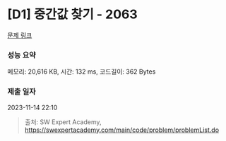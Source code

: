 # [D1] 중간값 찾기 - 2063 

[문제 링크](https://swexpertacademy.com/main/code/problem/problemDetail.do?contestProbId=AV5QPsXKA2UDFAUq) 

### 성능 요약

메모리: 20,616 KB, 시간: 132 ms, 코드길이: 362 Bytes

### 제출 일자

2023-11-14 22:10



> 출처: SW Expert Academy, https://swexpertacademy.com/main/code/problem/problemList.do